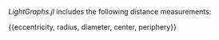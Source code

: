 *LightGraphs.jl* includes the following distance measurements:

{{eccentricity, radius, diameter, center, periphery}}
